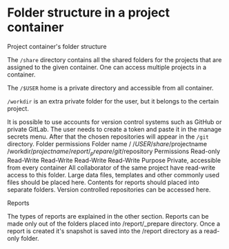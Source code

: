 Folder structure in a project container
===================

Project container's folder structure

The `/share` directory contains all the shared folders for the projects that are assigned to the given container. One can access multiple projects in a container.

The `/$USER` home is a private directory and accessible from all container.

`/workdir` is an extra private folder for the user, but it belongs to the certain project.

It is possible to use accounts for version control systems such as GitHub or private GitLab. The user needs to create a token and paste it in the manage secrets menu. After that the chosen repositories will appear in the `/git` directory.
Folder permissions Folder name  /       /$USER  /share/$projectname     /workdir/$projectname   /report/_prepare        /git/$repository
Permissions     Read-only       Read-Write      Read-Write      Read-Write      Read-Write
Purpose                 Private, accessible from every container        All collaborator of the same project have read-write access to this folder. Large data files, templates and other commonly used files should be placed here.    Contents for reports should placed into separate folders.       Version controlled repositories can be accessed here.

Reports

The types of reports are explained in the other section. Reports can be made only out of the folders placed into /report/_prepare directory. Once a report is created it's snapshot is saved into the /report directory as a read-only folder.

